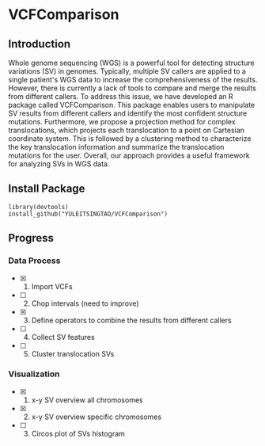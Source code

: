 # VCFComparison

## Introduction

Whole genome sequencing (WGS) is a powerful tool for detecting structure variations (SV) in genomes. Typically, multiple SV callers are applied to a single patient's WGS data to increase the comprehensiveness of the results. However, there is currently a lack of tools to compare and merge the results from different callers. To address this issue, we have developed an R package called VCFComparison. This package enables users to manipulate SV results from different callers and identify the most confident structure mutations. Furthermore, we propose a projection method for complex translocations, which projects each translocation to a point on Cartesian coordinate system. This is followed by a clustering method to characterize the key translocation information and summarize the translocation mutations for the user. Overall, our approach provides a useful framework for analyzing SVs in WGS data.

## 
## Install Package

```
library(devtools)
install_github("YULEITSINGTAO/VCFComparison")
```


## Progress
### Data Process
- [x] 1. Import VCFs
- [ ] 2. Chop intervals (need to improve)
- [x] 3. Define operators to combine the results from different callers
- [ ] 4. Collect SV features 
- [ ] 5. Cluster translocation SVs
### Visualization
- [x] 1. x-y SV overview all chromosomes
- [x] 2. x-y SV overview specific chromosomes
- [ ] 3. Circos plot of SVs histogram

